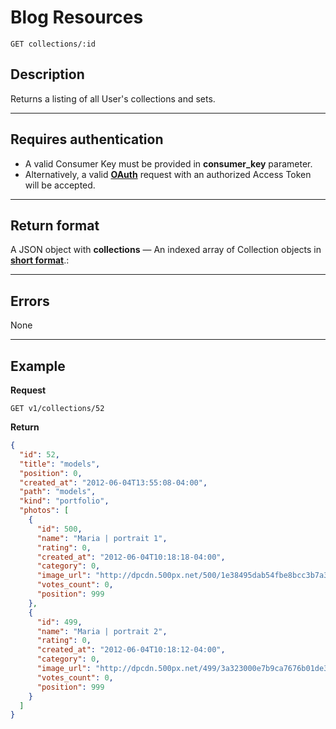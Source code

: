 # Blog Resources

    GET collections/:id

## Description
Returns a listing of all User's collections and sets.

***

## Requires authentication
* A valid Consumer Key must be provided in **consumer_key** parameter.
* Alternatively, a valid **[OAuth][]** request with an authorized Access Token will be accepted.

***

## Return format
A JSON object with **collections** — An indexed array of Collection objects in **[short format][]**.:

***

## Errors
None

***

## Example
**Request**

    GET v1/collections/52

**Return**
``` json
{
  "id": 52,
  "title": "models",
  "position": 0,
  "created_at": "2012-06-04T13:55:08-04:00",
  "path": "models",
  "kind": "portfolio",
  "photos": [
    {
      "id": 500,
      "name": "Maria | portrait 1",
      "rating": 0,
      "created_at": "2012-06-04T10:18:18-04:00",
      "category": 0,
      "image_url": "http://dpcdn.500px.net/500/1e38495dab54fbe8bcc3b7a3679ee8f52e34cc8f/4.jpg",
      "votes_count": 0,
      "position": 999
    },
    {
      "id": 499,
      "name": "Maria | portrait 2",
      "rating": 0,
      "created_at": "2012-06-04T10:18:12-04:00",
      "category": 0,
      "image_url": "http://dpcdn.500px.net/499/3a323000e7b9ca7676b01de3916543c479e636f0/4.jpg",
      "votes_count": 0,
      "position": 999
    }
  ]
}
```

[OAuth]: https://github.com/500px/api-documentation/tree/master/authentication
[short format]: https://github.com/500px/api-documentation/blob/master/basics/formats_and_terms.md#short-format-1
